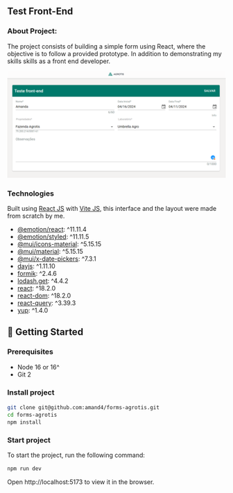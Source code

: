 ## Test Front-End


### About Project:

The project consists of building a simple form using React, where the objective is to follow a provided prototype. In addition to demonstrating my skills skills as a front end developer.

<img width="675" alt="registration screen" src="./screens/example.png">


### Technologies
Built using [React JS](https://pt-br.reactjs.org/) with [Vite JS](https://vitejs.dev/), this interface and the layout were made from scratch by me.

- [@emotion/react](https://www.npmjs.com/package/@emotion/react): ^11.11.4
- [@emotion/styled](https://www.npmjs.com/package/@emotion/styled): ^11.11.5
- [@mui/icons-material](https://www.npmjs.com/package/@mui/icons-material): ^5.15.15
- [@mui/material](https://www.npmjs.com/package/@mui/material): ^5.15.15
- [@mui/x-date-pickers](https://www.npmjs.com/package/@mui/x-date-pickers): ^7.3.1
- [dayjs](https://www.npmjs.com/package/dayjs): ^1.11.10
- [formik](https://www.npmjs.com/package/formik): ^2.4.6
- [lodash.get](https://www.npmjs.com/package/lodash.get): ^4.4.2
- [react](https://www.npmjs.com/package/react): ^18.2.0
- [react-dom](https://www.npmjs.com/package/react-dom): ^18.2.0
- [react-query](https://www.npmjs.com/package/react-query): ^3.39.3
- [yup](https://www.npmjs.com/package/yup): ^1.4.0

## 🚀 Getting Started

### Prerequisites
- Node 16 or 16^
- Git 2

### Install project

```bash
git clone git@github.com:amand4/forms-agrotis.git
cd forms-agrotis
npm install
```

### Start project
To start the project, run the following command:

```bash
npm run dev
```

Open http://localhost:5173 to view it in the browser.

